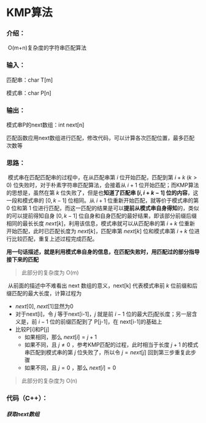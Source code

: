 # KMP算法

### 介绍：

​		O(m+n)复杂度的字符串匹配算法

### 输入：

匹配串：char T[m]

模式串：char  P[n]

### 输出：

模式串P的next数组：int next[n]

匹配函数应用next数组进行匹配，修改代码，可以计算各次匹配位置，最多匹配次数等

### 思路：

​		模式串在匹配匹配串的过程中，在从匹配串第 $i$ 位开始匹配，匹配到第 $i+k$ ($k>0$) 位失败时，对于朴素字符串匹配算法，会接着从 $i+1$ 位开始匹配；而KMP算法的思想是，虽然在第 $k$ 位失败了，但是也**知道了匹配串 $\left[ i,i+k-1 \right]$ 位的内容**，这一段和模式串的 $\left[ 0,k-1 \right]$ 位相同。从 $i+1$ 位重新开始匹配，就等价于模式串的第 $0$ 位和第 $1$ 位进行匹配，而这一匹配的结果是可以**提前从模式串自身得知**的，类似的可以提前得知自身 $\left[ 0,k-1 \right]$ 位自身和自身匹配的最好结果，即该部分前缀后缀相同的最长长度 $next[k]$，利用该信息，模式串就可以从匹配串的第 $i+k$ 位重新开始匹配，此时已匹配长度为 $next[k]$，匹配串第 $next[k]$ 位和模式串第 $i+k$ 位进行比较匹配，重复上述过程完成匹配。

​		**用一句话描述，就是利用模式串自身的信息，在匹配失败时，用匹配过的部分指导接下来的匹配**

> 此部分的复杂度为 O(m)

​		从前面的描述中不难看出 next 数组的意义，next[k] 代表模式串前 $k$ 位前缀和后缀匹配的最大长度，计算过程为

- $next[0]$, $next[1]$显然为0
- 对于next[i]，令 $j$ 等于next[i-1]，$j$ 就是前 $i-1$ 位的最大匹j配长度；另一层含义是，前 $i-1$ 位的前缀匹配到了 P[j-1]，在 next[i-1]的基础上
- 比较P[i]和P[j]
  - 如果相同，那么 $next[i] = j + 1$
  - 如果不同，且 $j\neq0$ ，参考KMP匹配的过程，此时相当于长度 $j+1$ 的模式串匹配到模式串的第 $j$ 位失败了，所以令 $j=next[j]$ 回到第三步重复此步骤
  - 如果不同，且 $j=0$ ，那么 $next[i] = 0$
> 此部分的复杂度为 O(n)

### 代码（C++）：

##### 获取next数组

```

```

